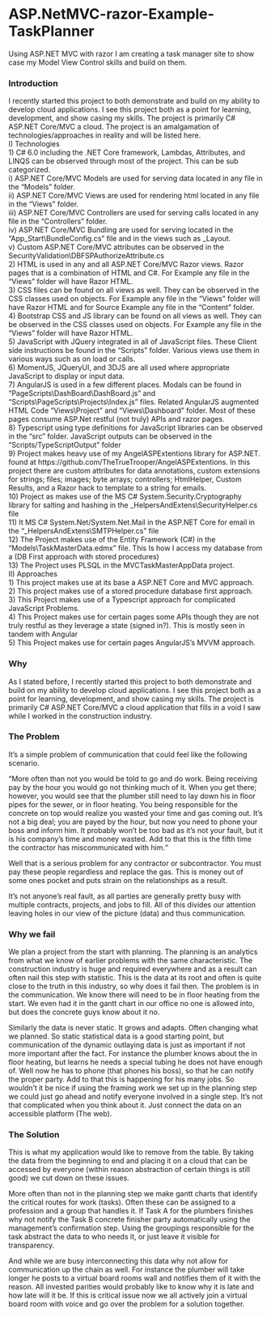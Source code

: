 # ASP.NetMVC-razor-Example-TaskPlanner
Using ASP.NET MVC with razor I am creating a task manager site to show case my Model View Control skills and build on them.

<h3>Introduction</h3> 
<p>I recently started this project to both demonstrate and build on my ability to develop cloud applications. I see this project both as a point for learning, development, and show casing my skills. The project is primarily C# ASP.NET Core/MVC a cloud. The project is an amalgamation of technologies/approaches in reality and will be listed here.<br/>
I)	Technologies<br/>
    1)	C# 6.0 including the .NET Core framework, Lambdas, Attributes, and LINQS can be observed through most of the project. This   can be sub categorized. <br/>
        i)	ASP.NET Core/MVC Models are used for serving data located in any file in the “Models” folder.<br/>
        ii)	ASP.NET Core/MVC Views are used for rendering html located in any file in the “Views” folder.<br/>
        iii)	ASP.NET Core/MVC Controllers are used for serving calls located in any file in the “Controllers” folder.<br/>
        iv)	ASP.NET Core/MVC Bundling are used for serving located in the “App_Start\BundleConfig.cs” file and in the views such as _Layout.<br/>
        v)	Custom ASP.NET Core/MVC  attributes can be observed in the SecurityValidation\DBFSPAuthorizeAttribute.cs<br/>
    2)	HTML is used in any and all ASP.NET Core/MVC Razor views. Razor pages that is a combination of HTML and C#. For Example any file in the “Views” folder will have Razor HTML.<br/>
    3)	CSS files can be found on all views as well. They can be observed in the CSS classes used on objects. For Example any file in the “Views” folder will have Razor HTML and for Source Example any file in the “Content” folder.  <br/>
    4)	Bootstrap CSS and JS library can be found on all views as well. They can be observed in the CSS classes used on objects. For Example any file in the “Views” folder will have Razor HTML.<br/>
    5)	JavaScript with JQuery integrated in all of JavaScript files. These Client side instructions be found in the “Scripts” folder. Various views use them in various ways such as on load or calls.<br/>
    6)	MomentJS, JQueryUI, and 3DJS are all used where appropriate JavaScript to display or input data.<br/>
    7)	AngularJS is used in a few different places. Modals can be found in “PageScripts\DashBoard\DashBoard.js” and “Scripts\PageScripts\Projects\Index.js” files. Related AngularJS augmented HTML Code “Views\Project” and “Views\Dashboard” folder. Most of these pages consume ASP.Net restful (not truly) APIs and razor pages. <br/>
    8)	Typescript using type definitions for JavaScript libraries can be observed in the “src” folder. JavaScript outputs can be observed in the “Scripts/TypeScriptOutput” folder<br/>
    9)	Project makes heavy use of my AngelASPExtentions library for ASP.NET. found at https://github.com/TheTrueTrooper/AngelASPExtentions. In this project there are custom attributes for data annotations, custom extensions for strings; files; images; byte arrays; controllers; HtmlHelper, Custom Results, and a Razor hack to template to a string for emails.<br/>
    10)	Project as makes use of the MS C# System.Security.Cryptography library for salting and hashing in the _HelpersAndExtens\SecurityHelper.cs file<br/>
    11)	It MS C# System.Net/System.Net.Mail in the ASP.NET Core for email in the “_HelpersAndExtens\SMTPHelper.cs” file <br/>
    12)	The Project makes use of the Entity Framework (C#) in the “Models\TaskMasterData.edmx” file. This Is how I access my database from a (DB First approach with stored procedures)<br/>
    13)	The Project uses PLSQL in the MVCTaskMasterAppData project. <br/>
II)	Approaches<br/>
    1)	This project makes use at its base a ASP.NET Core and MVC approach.<br/>
    2)	This project makes use of a stored procedure database first approach.<br/>
    3)	This Project makes use of a Typescript approach for complicated JavaScript Problems.<br/>
    4)	This Project makes use for certain pages some APIs though they are not truly restful as they leverage a state (signed in?). This is mostly seen in tandem with Angular<br/>
    5)	This Project makes use for certain pages AngularJS’s MVVM approach.</p>

<h3>Why</h3>  

<p>As I stated before, I recently started this project to both demonstrate and build on my ability to develop cloud applications. I see this project both as a point for learning, development, and show casing my skills. The project is primarily C# ASP.NET Core/MVC a cloud application that fills in a void I saw while I worked in the construction industry. </p>

<h3>The Problem</h3>

<p>It’s a simple problem of communication that could feel like the following scenario.</p>
<p>“More often than not you would be told to go and do work. Being receiving pay by the hour you would go not thinking much of it. When you get there; however, you would see that the plumber still need to lay down his in floor pipes for the sewer, or in floor heating. You being responsible for the concrete on top would realize you wasted your time and gas coming out. 
It’s not a big deal; you are payed by the hour, but now you need to phone your boss and inform him. It probably won’t be too bad as it’s not your fault, but it is his company’s time and money wasted. Add to that this is the fifth time the contractor has miscommunicated with him.“</p>
<p>Well that is a serious problem for any contractor or subcontractor. You must pay these people regardless and replace the gas. This is money out of some ones pocket and puts strain on the relationships as a result.</p>
<p>It’s not anyone’s real fault, as all parties are generally pretty busy with multiple contracts, projects, and jobs to fill. All of this divides our attention leaving holes in our view of the picture (data) and thus communication.</p>

<h3>Why we fail</h3>

<p>We plan a project from the start with planning. The planning is an analytics from what we know of earlier problems with the same characteristic. The construction industry is huge and required everywhere and as a result can often nail this step with statistic. This is the data at its root and often is quite close to the truth in this industry, so why does it fail then.
The problem is in the communication. We know there will need to be in floor heating from the start. We even had it in the gantt chart in our office no one is allowed into, but does the concrete guys know about it no.</p>
Similarly the data is never static. It grows and adapts. Often changing what we planned. So static statistical data is a good starting point, but communication of the dynamic outlaying data is just as important if not more important after the fact. For instance the plumber knows about the in floor heating, but learns he needs a special tubing he does not have enough of. Well now he has to phone (that phones his boss), so that he can notify the proper party. Add to that this is happening for his many jobs.
So wouldn’t it be nice if using the framing work we set up in the planning step we could just go ahead and notify everyone involved in a single step. It’s not that complicated when you think about it. Just connect the data on an accessible platform (The web).</p>

<h3>The Solution</h3>

<p>This is what my application would like to remove from the table. By taking the data from the beginning to end and placing it on a cloud that can be accessed by everyone (within reason abstraction of certain things is still good) we cut down on these issues.</p>
<p>More often than not in the planning step we make gantt charts that identify the critical routes for work (tasks). Often these can be assigned to a profession and a group that handles it. If Task A for the plumbers finishes why not notify the Task B concrete finisher party automatically using the management’s confirmation step. Using the groupings responsible for the task abstract the data to who needs it, or just leave it visible for transparency.</p>
<p>And while we are busy interconnecting this data why not allow for communication up the chain as well. For instance the plumber will take longer he posts to a virtual board rooms wall and notifies them of it with the reason. All invested parities would probably like to know why it is late and how late will it be. If this is critical issue now we all actively join a virtual board room with voice and go over the problem for a solution together.</p>
</span>
